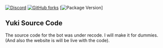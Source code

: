 [![Discord](https://discordapp.com/api/guilds/503423569192157184/widget.png?style=shield)](https://discord.gg/ck8kajr)
[![GitHub forks](https://img.shields.io/github/forks/SplitXPlayZ/Yuki-Public)](https://github.com/SplitXPlayZ/Yuki-Public/network)
[![Package Version](https://img.shields.io/github/package-json/v/SplitXPlayZ/Yuki-Public)]

## Yuki Source Code

The source code for the bot was under recode. I will make it for dummies.
(And also the website is will be live with the code).
